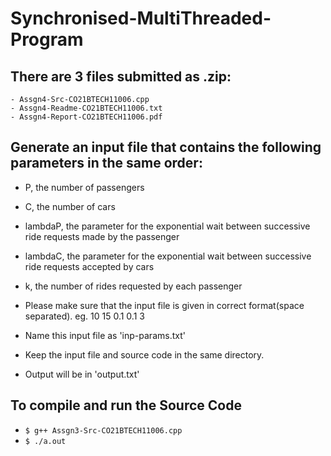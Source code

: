 # Synchronised-MultiThreaded-Program

## There are 3 files submitted as .zip:
    - Assgn4-Src-CO21BTECH11006.cpp
    - Assgn4-Readme-CO21BTECH11006.txt
    - Assgn4-Report-CO21BTECH11006.pdf

## Generate an input file that contains the following parameters in the same order:
  - P, the number of passengers
  - C, the number of cars
  - lambdaP, the parameter for the exponential wait between successive ride requests made by the passenger
  - lambdaC, the parameter for the exponential wait between successive ride requests accepted by cars
  - k, the number of rides requested by each passenger

- Please make sure that the input file is given in correct format(space separated).
    eg. 10 15 0.1 0.1 3
- Name this input file as 'inp-params.txt'
- Keep the input file and source code in the same directory.
- Output will be in 'output.txt'

## To compile and run the Source Code
- `$ g++ Assgn3-Src-CO21BTECH11006.cpp`
- `$ ./a.out`

